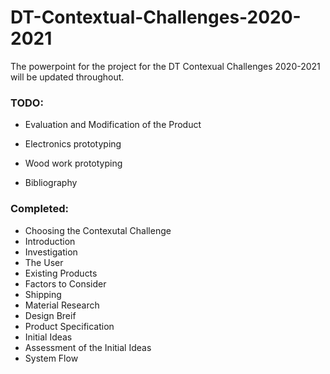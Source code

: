 # DT-Contextual-Challenges-2020-2021
The powerpoint for the project for the DT Contexual Challenges 2020-2021 will be updated throughout.

### TODO:
* Evaluation and Modification of the Product
* Electronics prototyping
* Wood work prototyping

* Bibliography


### Completed:
* Choosing the Contexutal Challenge
* Introduction
* Investigation
* The User
* Existing Products
* Factors to Consider
* Shipping
* Material Research
* Design Breif
* Product Specification
* Initial Ideas
* Assessment of the Initial Ideas
* System Flow
